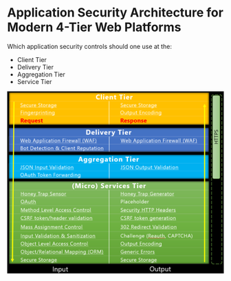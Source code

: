 # Application Security Architecture for Modern 4-Tier Web Platforms #

Which application security controls should one use at the:
- Client Tier
- Delivery Tier
- Aggregation Tier
- Service Tier

![](https://github.com/application-security-projects/application-security-architecture/raw/master/sec_arch_preview.png)